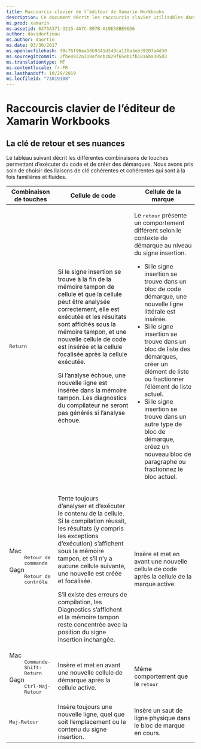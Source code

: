 ```yaml
---
title: Raccourcis clavier de l’éditeur de Xamarin Workbooks
description: Ce document décrit les raccourcis clavier utilisables dans l’éditeur de Xamarin Workbooks. En particulier, il examine différentes façons d’utiliser la clé de retour.
ms.prod: xamarin
ms.assetid: 6375A371-3215-4A7C-B97B-A19E58BE96D6
author: davidortinau
ms.author: daortin
ms.date: 03/30/2017
ms.openlocfilehash: f8c76f96ea16b9341d349ca110a3eb39207a4d30
ms.sourcegitcommit: 2fbe4932a319af4ebc829f65eb1fb1816ba305d3
ms.translationtype: MT
ms.contentlocale: fr-FR
ms.lasthandoff: 10/29/2019
ms.locfileid: "73019108"
---
```

# <a name="xamarin-workbooks-editor-keyboard-shortcuts"></a>Raccourcis clavier de l’éditeur de Xamarin Workbooks

## <a name="the-return-key-and-its-nuances"></a>La clé de retour et ses nuances

Le tableau suivant décrit les différentes combinaisons de touches permettant d’exécuter du code et de créer des démarques. Nous avons pris soin de choisir des liaisons de clé cohérentes et cohérentes qui sont à la fois familières et fluides.

|Combinaison de touches|Cellule de code|Cellule de la marque|
|--- |--- |--- |
|<kbd>Return</kbd>|<p>Si le signe insertion se trouve à la fin de la mémoire tampon de cellule et que la cellule peut être analysée correctement, elle est exécutée et les résultats sont affichés sous la mémoire tampon, et une nouvelle cellule de code est insérée et la cellule focalisée après la cellule exécutée.</p><p>Si l’analyse échoue, une nouvelle ligne est insérée dans la mémoire tampon. Les diagnostics du compilateur ne seront pas générés si l’analyse échoue.</p>|<p>Le <kbd>retour</kbd> présente un comportement différent selon le contexte de démarque au niveau du signe insertion.</p><ul><li>Si le signe insertion se trouve dans un bloc de code démarque, une nouvelle ligne littérale est insérée.</li><li>Si le signe insertion se trouve dans un bloc de liste des démarques, créer un élément de liste ou fractionner l’élément de liste actuel.</li><li>Si le signe insertion se trouve dans un autre type de bloc de démarque, créez un nouveau bloc de paragraphe ou fractionnez le bloc actuel.</li></ul>|
|<dl><dt>Mac</dt><dd><kbd>Retour de commande</kbd></dd><dt>Gagn</dt><dd><kbd>Retour de contrôle</kbd></dd></dl>|<p>Tente toujours d’analyser et d’exécuter le contenu de la cellule. Si la compilation réussit, les résultats (y compris les exceptions d’exécution) s’affichent sous la mémoire tampon, et s’il n’y a aucune cellule suivante, une nouvelle est créée et focalisée.</p><p>S’il existe des erreurs de compilation, les Diagnostics s’affichent et la mémoire tampon reste concentrée avec la position du signe insertion inchangée.</p>|Insère et met en avant une nouvelle cellule de code après la cellule de la marque active.|
|<dl><dt>Mac</dt><dd><kbd>Commande-Shift-Return</kbd><dd><dt>Gagn</dt><dd><kbd>Ctrl-Maj-Retour</kbd></dd></dl>|Insère et met en avant une nouvelle cellule de démarque après la cellule active.|Même comportement que le <kbd>retour</kbd>|
|<kbd>Maj-Retour</kbd>|Insère toujours une nouvelle ligne, quel que soit l’emplacement ou le contenu du signe insertion.|Insère un saut de ligne physique dans le bloc de marque en cours.|
